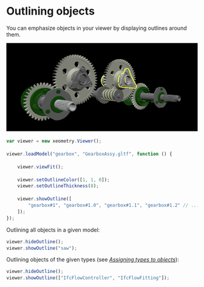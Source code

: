 # Outlining objects

You can emphasize objects in your viewer by displaying outlines around them.

[![](assets/outlining.png)](http://xeolabs.com/xeometry/examples/#effects_outlining)

````javascript
var viewer = new xeometry.Viewer();

viewer.loadModel("gearbox", "GearboxAssy.gltf", function () {

    viewer.viewFit();

    viewer.setOutlineColor([1, 1, 0]);
    viewer.setOutlineThickness(8);

    viewer.showOutline([
        "gearbox#1", "gearbox#1.0", "gearbox#1.1", "gearbox#1.2" // ...
    ]);
});
````

Outlining all objects in a given model:

```javascript
viewer.hideOutline();
viewer.showOutline("saw");
```

Outlining objects of the given types (see *[Assigning types to objects](assigningTypesToObjects.md)*):

```javascript
viewer.hideOutline();
viewer.showOutline(["IfcFlowController", "IfcFlowFitting"]);
```

